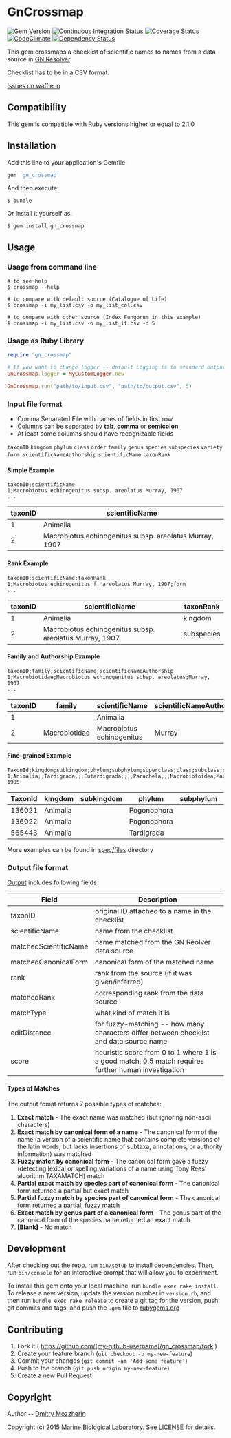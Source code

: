# GnCrossmap
[![Gem Version][gem_badge]][gem_link]
[![Continuous Integration Status][ci_badge]][ci_link]
[![Coverage Status][cov_badge]][cov_link]
[![CodeClimate][code_badge]][code_link]
[![Dependency Status][dep_badge]][dep_link]

This gem crossmaps a checklist of scientific names to names from a data source
in [GN Resolver][resolver].

Checklist has to be in a CSV format.

[Issues on waffle.io][waffle]

Compatibility
-------------

This gem is compatible with Ruby versions higher or equal to 2.1.0

Installation
------------

Add this line to your application's Gemfile:

```ruby
gem 'gn_crossmap'
```

And then execute:

    $ bundle

Or install it yourself as:

    $ gem install gn_crossmap

Usage
-----

### Usage from command line

    # to see help
    $ crossmap --help

    # to compare with default source (Catalogue of Life)
    $ crossmap -i my_list.csv -o my_list_col.csv

    # to compare with other source (Index Fungorum in this example)
    $ crossmap -i my_list.csv -o my_list_if.csv -d 5

### Usage as Ruby Library

```ruby
require "gn_crossmap"

# If you want to change logger -- default Logging is to standard output
GnCrossmap.logger = MyCustomLogger.new

GnCrossmap.run("path/to/input.csv", "path/to/output.csv", 5)
```


### Input file format

- Comma Separated File with names of fields in first row.
- Columns can be separated by **tab**, **comma** or **semicolon**
- At least some columns should have recognizable fields

`taxonID` `kingdom` `phylum` `class` `order` `family` `genus` `species`
`subspecies` `variety` `form scientificNameAuthorship` `scientificName`
`taxonRank`

#### Simple Example

    taxonID;scientificName
    1;Macrobiotus echinogenitus subsp. areolatus Murray, 1907
    ...

|taxonID | scientificName                                          |
|--------|---------------------------------------------------------|
|1       | Animalia                                                |
|2       | Macrobiotus echinogenitus subsp. areolatus Murray, 1907 |

#### Rank Example

    taxonID;scientificName;taxonRank
    1;Macrobiotus echinogenitus f. areolatus Murray, 1907;form
    ...

|taxonID | scientificName                                          | taxonRank |
|--------|---------------------------------------------------------|-----------|
|1       | Animalia                                                | kingdom   |
|2       | Macrobiotus echinogenitus subsp. areolatus Murray, 1907 | subspecies|

#### Family and Authorship Example

    taxonID;family;scientificName;scientificNameAuthorship
    1;Macrobiotidae;Macrobiotus echinogenitus subsp. areolatus;Murray, 1907
    ...

|taxonID | family        | scientificName            | scientificNameAuthorship|
|--------|---------------|---------------------------|-------------------------|
|1       |               | Animalia                  |                         |
|2       | Macrobiotidae | Macrobiotus echinogenitus | Murray                  |

#### Fine-grained Example

    TaxonId;kingdom;subkingdom;phylum;subphylum;superclass;class;subclass;cohort;superorder;order;suborder;infraorder;superfamily;family;subfamily;tribe;subtribe;genus;subgenus;section;species;subspecies;variety;form;ScientificNameAuthorship
    1;Animalia;;Tardigrada;;;Eutardigrada;;;;Parachela;;;Macrobiotoidea;Macrobiotidae;;;;Macrobiotus;;;harmsworthi;obscurus;;;Dastych, 1985


TaxonId|kingdom|subkingdom|phylum|subphylum|superclass|class|subclass|cohort|superorder|order|suborder|infraorder|superfamily|family|subfamily|tribe|subtribe|genus|subgenus|section|species|subspecies|variety|form|ScientificNameAuthorship
-------|-------|----------|------|---------|----------|-----|--------|------|----------|-----|--------|----------|-----------|------|---------|-----|--------|-----|--------|-------|-------|----------|-------|----|------------------------
136021|Animalia||Pogonophora||||||||||||||||||||||
136022|Animalia||Pogonophora|||Frenulata|||||||||||||||||||Webb, 1969
565443|Animalia||Tardigrada|||Eutardigrada||||Parachela|||Macrobiotoidea|Macrobiotidae||||Macrobiotus|||harmsworthi|obscurus|||Dastych, 1985

More examples can be found in [spec/files][files] directory

### Output file format

[Output][output] includes following fields:

Field                | Description
---------------------|-----------------------------------------------------------
taxonID              | original ID attached to a name in the checklist
scientificName       | name from the checklist
matchedScientificName| name matched from the GN Reolver data source
matchedCanonicalForm | canonical form of the matched name
rank                 | rank from the source (if it was given/inferred)
matchedRank          | corresponding rank from the data source
matchType            | what kind of match it is
editDistance         | for fuzzy-matching -- how many characters differ between checklist and data source name
score                | heuristic score from 0 to 1 where 1 is a good match, 0.5 match requires further human investigation

#### Types of Matches

The output fomat returns 7 possible types of matches:

1. **Exact match** - The exact name was matched (but ignoring non-ascii characters)
2. **Exact match by canonical form of a name** - The canonical form of the name (a version of a scientific name that contains complete versions of the latin words, but lacks insertions of subtaxa, annotations, or authority information) was matched
3. **Fuzzy match by canonical form** - The canonical form gave a fuzzy (detecting lexical or spelling variations of a name using Tony Rees' algorithm TAXAMATCH) match
4. **Partial exact match by species part of canonical form** - The canonical form returned a partial but exact match
5. **Partial fuzzy match by species part of canonical form** - The canonical form returned a partial, fuzzy match
6. **Exact match by genus part of a canonical form** - The genus part of the canonical form of the species name returned an exact match
7. **[Blank]** - No match

Development
-----------

After checking out the repo, run `bin/setup` to install dependencies. Then, run
`bin/console` for an interactive prompt that will allow you to experiment.

To install this gem onto your local machine, run `bundle exec rake install`. To
release a new version, update the version number in `version.rb`, and then run
`bundle exec rake release` to create a git tag for the version, push git
commits and tags, and push the `.gem` file to
[rubygems.org][rubygems]

Contributing
------------

1. Fork it ( https://github.com/[my-github-username]/gn_crossmap/fork )
2. Create your feature branch (`git checkout -b my-new-feature`)
3. Commit your changes (`git commit -am 'Add some feature'`)
4. Push to the branch (`git push origin my-new-feature`)
5. Create a new Pull Request

Copyright
---------

Author -- [Dmitry Mozzherin][dimus]

Copyright (c) 2015 [Marine Biological Laboratory][mbl].
See [LICENSE][license] for details.

[gem_badge]: https://badge.fury.io/rb/gn_crossmap.svg
[gem_link]: http://badge.fury.io/rb/gn_crossmap
[ci_badge]: https://secure.travis-ci.org/GlobalNamesArchitecture/gn_crossmap.svg
[ci_link]: http://travis-ci.org/GlobalNamesArchitecture/gn_crossmap
[cov_badge]: https://coveralls.io/repos/GlobalNamesArchitecture/gn_crossmap/badge.svg?branch=master
[cov_link]: https://coveralls.io/r/GlobalNamesArchitecture/gn_crossmap?branch=master
[code_badge]: https://codeclimate.com/github/GlobalNamesArchitecture/gn_crossmap/badges/gpa.svg
[code_link]: https://codeclimate.com/github/GlobalNamesArchitecture/gn_crossmap
[dep_badge]: https://gemnasium.com/GlobalNamesArchitecture/gn_crossmap.png
[dep_link]: https://gemnasium.com/GlobalNamesArchitecture/gn_crossmap
[resolver]: http://resolver.globalnames.org/data_sources
[rubygems]: https://rubygems.org
[dimus]: https://github.com/dimus
[mbl]: http://mbl.edu
[license]: https://github.com/GlobalNamesArchitecture/gn_crossmap/blob/master/LICENSE
[terms]: http://rs.tdwg.org/dwc/terms
[files]:  https://github.com/GlobalNamesArchitecture/gn_crossmap/tree/master/spec/files
[output]: https://github.com/GlobalNamesArchitecture/gn_crossmap/tree/master/spec/files/output-example.csv
[waffle]: https://waffle.io/GlobalNamesArchitecture/gn_crossmap
